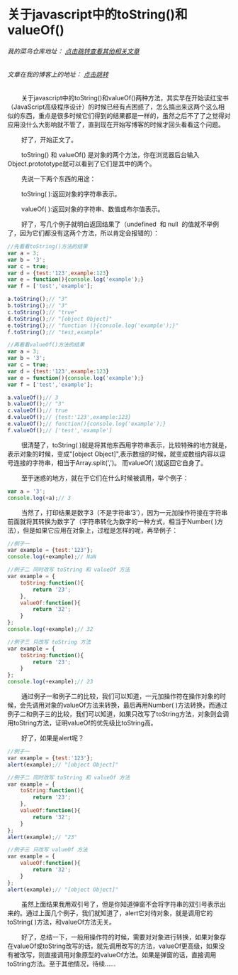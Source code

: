 # 关于javascript中的toString()和valueOf()
###### 我的菜鸟仓库地址： [点击跳转查看其他相关文章](https://github.com/ershing/RookieAngle "菜鸟仓库")
###### 文章在我的博客上的地址： [点击跳转](http://www.ershing.cn/tostringandvalueof/ "点击我")

        关于javascript中的toString()和valueOf()两种方法，其实早在开始读红宝书（JavaScript高级程序设计）的时候已经有点困惑了，怎么搞出来这两个这么相似的东西，重点是很多时候它们得到的结果都是一样的，虽然之后不了了之觉得对应用没什么大影响就不管了，直到现在开始写博客的时候才回头看看这个问题。

        好了，开始正文了。

        toString() 和 valueOf() 是对象的两个方法，你在浏览器后台输入Object.protototype就可以看到了它们是其中的两个。

        先说一下两个东西的用途：

        toString( ):返回对象的字符串表示。

        valueOf( ):返回对象的字符串、数值或布尔值表示。

        好了，写几个例子就明白返回结果了（undefined  和 null  的值就不举例了，因为它们都没有这两个方法，所以肯定会报错的）：
```javascript
//先看看toString()方法的结果
var a = 3;
var b = '3';
var c = true;
var d = {test:'123',example:123}
var e = function(){console.log('example');}
var f = ['test','example'];

a.toString();// "3"
b.toString();// "3"
c.toString();// "true"
d.toString();// "[object Object]"
e.toString();// "function (){console.log('example');}"
f.toString();// "test,example"
```
```javascript
//再看看valueOf()方法的结果
var a = 3;
var b = '3';
var c = true;
var d = {test:'123',example:123}
var e = function(){console.log('example');}
var f = ['test','example'];

a.valueOf();// 3
b.valueOf();// "3"
c.valueOf();// true
d.valueOf();// {test:'123',example:123}
e.valueOf();// function(){console.log('example');}
f.valueOf();// ['test','example']
```
        很清楚了，toString( )就是将其他东西用字符串表示，比较特殊的地方就是，表示对象的时候，变成"[object Object]",表示数组的时候，就变成数组内容以逗号连接的字符串，相当于Array.split(',')。 而valueOf( )就返回它自身了。

        至于迷惑的地方，就在于它们在什么时候被调用，举个例子：
```javascript
var a = '3';
console.log(+a);// 3
```
        当然了，打印结果是数字3（不是字符串‘3’），因为一元加操作符接在字符串前面就将其转换为数字了（字符串转化为数字的一种方式，相当于Number( )方法），但是如果它应用在对象上，过程是怎样的呢，再举例子：
```javascript
//例子一
var example = {test:'123'};
console.log(+example);// NaN

//例子二 同时改写 toString 和 valueOf 方法
var example = {
    toString:function(){
        return '23';
    },
    valueOf:function(){
        return '32';
    }
};
console.log(+example);// 32

//例子三 只改写 toString 方法
var example = {
    toString:function(){
        return '23';
    }
};
console.log(+example);// 23
```
        通过例子一和例子二的比较，我们可以知道，一元加操作符在操作对象的时候，会先调用对象的valueOf方法来转换，最后再用Number( )方法转换，而通过例子二和例子三的比较，我们可以知道，如果只改写了toString方法，对象则会调用toString方法，证明valueOf的优先级比toString高。

        好了，如果是alert呢？
```javascript
//例子一
var example = {test:'123'};
alert(example);// "[object Object]"

//例子二 同时改写 toString 和 valueOf 方法
var example = {
    toString:function(){
        return '23';
    },
    valueOf:function(){
        return '32';
    }
};
alert(example);// "23"

//例子三 只改写 valueOf 方法
var example = {
    valueOf:function(){
        return '32';
    }
};
alert(example);// "[object Object]"
```
        虽然上面结果我用双引号了，但是你知道弹窗不会将字符串的双引号表示出来的。通过上面几个例子，我们就知道了，alert它对待对象，就是调用它的toString( )方法，和valueOf方法无关。

        好了，总结一下，一般用操作符的时候，需要对对象进行转换，如果对象存在valueOf或toString改写的话，就先调用改写的方法，valueOf更高级，如果没有被改写，则直接调用对象原型的valueOf方法。如果是弹窗的话，直接调用toString方法。至于其他情况，待续……
